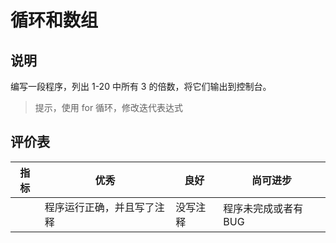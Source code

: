# 循环和数组

## 说明

编写一段程序，列出 1-20 中所有 3 的倍数，将它们输出到控制台。

> 提示，使用 for 循环，修改迭代表达式

## 评价表

| 指标 | 优秀 | 良好 | 尚可进步 |
| --- | --- | --- | --- |
| | 程序运行正确，并且写了注释 | 没写注释 | 程序未完成或者有 BUG |
